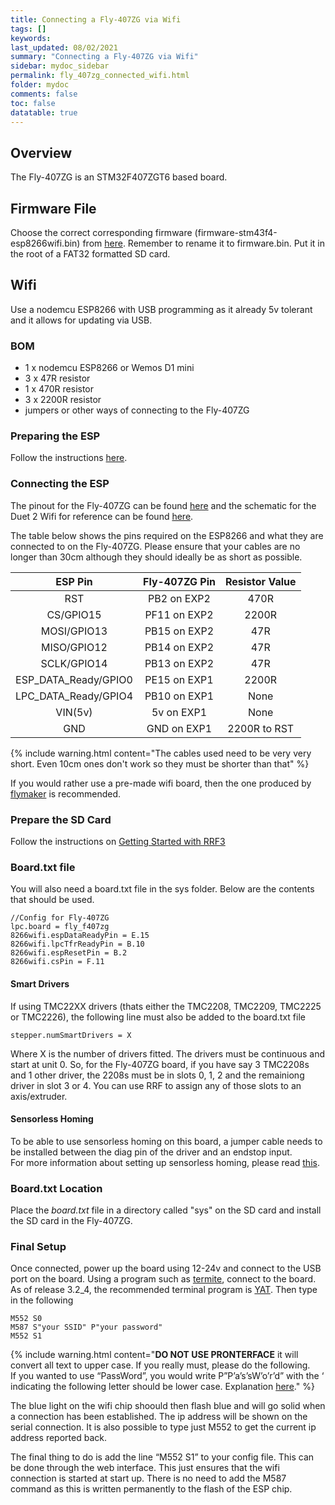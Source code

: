 ```yaml
---
title: Connecting a Fly-407ZG via Wifi
tags: []
keywords: 
last_updated: 08/02/2021
summary: "Connecting a Fly-407ZG via Wifi"
sidebar: mydoc_sidebar
permalink: fly_407zg_connected_wifi.html
folder: mydoc
comments: false
toc: false
datatable: true 
---
```


## Overview

The Fly-407ZG is an STM32F407ZGT6 based board.

## Firmware File

Choose the correct corresponding firmware (firmware-stm43f4-esp8266wifi.bin) from [here](https://github.com/gloomyandy/RepRapFirmware/releases). Remember to rename it to firmware.bin. Put it in the root of a FAT32 formatted SD card.

## Wifi

Use a nodemcu ESP8266 with USB programming as it already 5v tolerant and it allows for updating via USB.

### BOM

* 1 x nodemcu ESP8266 or Wemos D1 mini
* 3 x 47R resistor
* 1 x 470R resistor
* 3 x 2200R resistor
* jumpers or other ways of connecting to the Fly-407ZG

### Preparing the ESP

Follow the instructions [here](stm32_esp.html).

### Connecting the ESP

The pinout for the Fly-407ZG can be found [here](https://github.com/FLYmaker/FLYF407ZG/blob/master/picture/Pin%20diagram.png) and the schematic for the Duet 2 Wifi for reference can be found [here](https://github.com/T3P3/Duet/blob/master/Duet2/Duet2v1.04/DuetWifiv1.04a_Schematic.pdf). 

The table below shows the pins required on the ESP8266 and what they are connected to on the Fly-407ZG. Please ensure that your cables are no longer than 30cm although they should ideally be as short as possible.  

<div class="datatable-begin"></div>

| ESP Pin       | Fly-407ZG Pin       | Resistor Value  |
| :-------------: |:-------------:| :---------------:|
| RST           | PB2 on EXP2         | 470R            |
| CS/GPIO15     | PF11 on EXP2         | 2200R           |
| MOSI/GPIO13   | PB15 on EXP2         | 47R             |
| MISO/GPIO12   | PB14 on EXP2         | 47R             |
| SCLK/GPIO14  | PB13 on EXP2         | 47R             |
| ESP_DATA_Ready/GPIO0   | PE15 on EXP1         | 2200R             |
| LPC_DATA_Ready/GPIO4   | PB10 on EXP1         | None            |
| VIN(5v)   | 5v on EXP1          | None             |
| GND   | GND on EXP1          | 2200R to RST             |

<div class="datatable-end"></div>

{% include warning.html content="The cables used need to be very very short. Even 10cm ones don't work so they must be shorter than that" %}

If you would rather use a pre-made wifi board, then the one produced by [flymaker](https://www.aliexpress.com/item/1005001370540066.html) is recommended.  

### Prepare the SD Card

Follow the instructions on [Getting Started with RRF3](getting_started.html)

### Board.txt file

You will also need a board.txt file in the sys folder. Below are the contents that should be used.

```
//Config for Fly-407ZG
lpc.board = fly_f407zg
8266wifi.espDataReadyPin = E.15
8266wifi.lpcTfrReadyPin = B.10
8266wifi.espResetPin = B.2
8266wifi.csPin = F.11
```

#### Smart Drivers

If using TMC22XX drivers (thats either the TMC2208, TMC2209, TMC2225 or TMC2226), the following line must also be added to the board.txt file
```
stepper.numSmartDrivers = X
```
Where X is the number of drivers fitted. The drivers must be continuous and start at unit 0. So, for the Fly-407ZG board, if you have say 3 TMC2208s and 1 other driver, the 2208s must be in slots 0, 1, 2 and the remainiong driver in slot 3 or 4. You can use RRF to assign any of those slots to an axis/extruder.  

#### Sensorless Homing

To be able to use sensorless homing on this board, a jumper cable needs to be installed between the diag pin of the driver and an endstop input.  
For more information about setting up sensorless homing, please read [this](sensorless.html).   

### Board.txt Location

Place the *board.txt* file in a directory called "sys" on the SD card and install the SD card in the Fly-407ZG.   

### Final Setup

Once connected, power up the board using 12-24v and connect to the USB port on the board. Using a program such as [termite](https://www.compuphase.com/software_termite.htm), connect to the board. As of release 3.2_4, the recommended terminal program is [YAT](https://sourceforge.net/projects/y-a-terminal/). Then type in the following

```
M552 S0
M587 S"your SSID" P"your password"
M552 S1
```

{% include warning.html content="**DO NOT USE PRONTERFACE** it will convert all text to upper case. If you really must, please do the following. <br/>  If you wanted to use “PassWord”, you would write P”P’a’s’sW’o’r’d” with the ‘ indicating the following letter should be lower case. Explanation [here](https://duet3d.dozuki.com/Wiki/Gcode#Section_M587_Add_WiFi_host_network_to_remembered_list_or_list_remembered_networks)." %}

The blue light on the wifi chip shoould then flash blue and will go solid when a connection has been established. The ip address will be shown on the serial connection. It is also possible to type just M552 to get the current ip address reported back.

The final thing to do is add the line “M552 S1” to your config file. This can be done through the web interface. This just ensures that the wifi connection is started at start up. There is no need to add the M587 command as this is written permanently to the flash of the ESP chip.